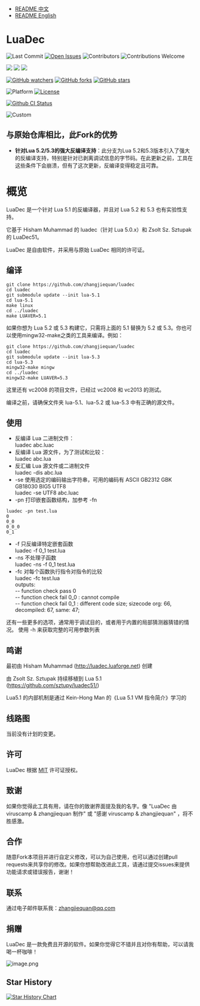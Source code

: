 - [README 中文](./ReadMe_zh.md)
- [README English](./ReadMe.md)

# LuaDec

![Last Commit](https://img.shields.io/github/last-commit/zhangjiequan/luadec?style=flat-square)
[![Open Issues](https://img.shields.io/github/issues-raw/zhangjiequan/luadec?style=flat-square)](https://github.com/zhangjiequan/luadec/issues)
![Contributors](https://img.shields.io/github/contributors/zhangjiequan/luadec?style=flat-square)
![Contributions Welcome](https://img.shields.io/badge/contributions-welcome-brightgreen?style=flat-square)

[![](https://img.shields.io/github/downloads/zhangjiequan/luadec/total?style=flat-square)](https://github.com/zhangjiequan/luadec/releases)
[![](https://img.shields.io/github/downloads/zhangjiequan/luadec/latest/total?style=flat-square)](https://github.com/zhangjiequan/luadec/releases/latest)
[![](https://img.shields.io/github/v/release/zhangjiequan/luadec?style=flat-square)](https://github.com/zhangjiequan/luadec/releases/latest)

[![GitHub watchers](https://img.shields.io/github/watchers/zhangjiequan/luadec?style=flat-square)](https://github.com/zhangjiequan/luadec/watchers)
[![GitHub forks](https://img.shields.io/github/forks/zhangjiequan/luadec?style=flat-square)](https://gitpop2.vercel.app/zhangjiequan/luadec)
[![GitHub stars](https://img.shields.io/github/stars/zhangjiequan/luadec?style=flat-square)](https://github.com/zhangjiequan/luadec/stargazers)

![Platform](https://img.shields.io/badge/platform-windows-lightgrey?style=flat-square)
[![License](https://img.shields.io/github/license/zhangjiequan/luadec?style=flat-square)](./LICENSE)

[![Github CI Status](https://github.com/zhangjiequan/luadec/actions/workflows/build.yml/badge.svg)](https://github.com/zhangjiequan/luadec/actions)

![Custom](https://img.shields.io/badge/zhangjiequan-Jackie@Baioo-green)

与原始仓库相比，此Fork的优势
---------

- **针对Lua 5.2/5.3的强大反编译支持**：此分支为Lua 5.2和5.3版本引入了强大的反编译支持，特别是针对已剥离调试信息的字节码。在此更新之前，工具在这些条件下会崩溃，但有了这次更新，反编译变得稳定且可靠。


概览
====

LuaDec 是一个针对 Lua 5.1 的反编译器，并且对 Lua 5.2 和 5.3 也有实验性支持。

它基于 Hisham Muhammad 的 luadec（针对 Lua 5.0.x）和 Zsolt Sz. Sztupak 的 LuaDec51。

LuaDec 是自由软件，并采用与原始 LuaDec 相同的许可证。


编译
-----
```
git clone https://github.com/zhangjiequan/luadec
cd luadec
git submodule update --init lua-5.1
cd lua-5.1
make linux
cd ../luadec
make LUAVER=5.1
```

如果你想为 Lua 5.2 或 5.3 构建它，只需将上面的 5.1 替换为 5.2 或 5.3。你也可以使用mingw32-make之类的工具来编译。例如：

```
git clone https://github.com/zhangjiequan/luadec
cd luadec
git submodule update --init lua-5.3
cd lua-5.3
mingw32-make mingw
cd ../luadec
mingw32-make LUAVER=5.3
```

这里还有 vc2008 的项目文件，已经过 vc2008 和 vc2013 的测试。

编译之前，请确保文件夹 lua-5.1、lua-5.2 或 lua-5.3 中有正确的源文件。


使用
----
* 反编译 Lua 二进制文件：  
  luadec abc.luac  
* 反编译 Lua 源文件，为了测试和比较：  
    luadec abc.lua  
* 反汇编 Lua 源文件或二进制文件  
    luadec -dis abc.lua  
* -se 使用选定的编码输出字符串，可用的编码有 ASCII GB2312 GBK GB18030 BIG5 UTF8  
    luadec -se UTF8 abc.luac  
* -pn 打印嵌套函数结构，加参考 -fn  
```
luadec -pn test.lua
0
0_0
0_0_0
0_1
```
* -f 只反编译特定嵌套函数  
    luadec -f 0_1 test.lua  
* -ns 不处理子函数  
    luadec -ns -f 0_1 test.lua  
* -fc 对每个函数执行指令对指令的比较  
    luadec -fc test.lua  
outputs:  
-- function check pass 0  
-- function check fail 0_0 : cannot compile  
-- function check fail 0_1 :  different code size; sizecode org: 66, decompiled: 67, same: 47;   

还有一些更多的选项，通常用于调试目的，或者用于内置的局部猜测器猜错的情况。
使用 -h 来获取完整的可用参数列表


鸣谢
-----

最初由 Hisham Muhammad (http://luadec.luaforge.net) 创建
 
由 Zsolt Sz. Sztupak 持续移植到 Lua 5.1 (https://github.com/sztupy/luadec51/)

Lua5.1 的内部机制是通过 Kein-Hong Man 的《Lua 5.1 VM 指令简介》学习的

## 线路图

当前没有计划的变更。

## 许可

LuaDec 根据 [MIT](./LICENSE) 许可证授权。

## 致谢

如果你觉得此工具有用，请在你的致谢界面提及我的名字。像 "LuaDec 由 viruscamp & zhangjiequan 制作" 或 "感谢 viruscamp & zhangjiequan" ，将不胜感激。

## 合作

随意Fork本项目并进行自定义修改，可以为自己使用，也可以通过创建pull requests来共享你的修改。如果你想帮助改进此工具，请通过提交issues来提供功能请求或错误报告，谢谢！

## 联系

通过电子邮件联系我：zhangjiequan@qq.com

## 捐赠

LuaDec 是一款免费且开源的软件。如果你觉得它不错并且对你有帮助，可以请我喝一杯咖啡！

![image.png](https://s2.loli.net/2023/11/22/1nURWl8m5Icx7HT.png)

## Star History
[![Star History Chart](https://api.star-history.com/svg?repos=zhangjiequan/LuaDec&type=Date)](https://star-history.com/#zhangjiequan/LuaDec&Date)
